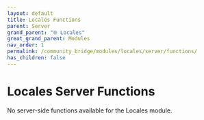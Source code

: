 ```yaml
---
layout: default
title: Locales Functions
parent: Server
grand_parent: "🌐 Locales"
great_grand_parent: Modules
nav_order: 1
permalink: /community_bridge/modules/locales/server/functions/
has_children: false
---
```


# Locales Server Functions
No server-side functions available for the Locales module.
